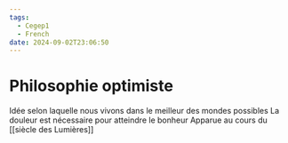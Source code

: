 ```yaml
---
tags:
  - Cegep1
  - French
date: 2024-09-02T23:06:50
---
```


# Philosophie optimiste

Idée selon laquelle nous vivons dans le meilleur des mondes possibles
La douleur est nécessaire pour atteindre le bonheur
Apparue au cours du [[siècle des Lumières]]